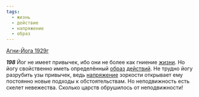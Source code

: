 ```yaml
---
tags:
  - жизнь
  - действие
  - напряжение
  - образ
---
```


[Агни-Йога 1929г](/agni/1929)

___198___
Йог не имеет привычек, ибо они не более как гниение [жизни](/tag/#жизнь). Но йогу свойственно иметь определённый [образ](/tag/#образ) [действий](/tag/#действие). Не трудно йогу разрубить узы привычек, ведь [напряжение](/tag/#напряжение) зоркости открывает ему постоянно новые подходы к обстоятельствам. Но неподвижность есть скелет невежества. Сколько царств обрушилось от неподвижности!